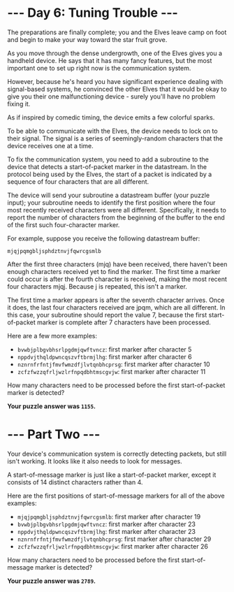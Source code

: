 # --- Day 6: Tuning Trouble ---

The preparations are finally complete; you and the Elves leave camp on foot and begin to make your way toward the star fruit grove.

As you move through the dense undergrowth, one of the Elves gives you a handheld device. He says that it has many fancy features, but the most important one to set up right now is the communication system.

However, because he's heard you have significant experience dealing with signal-based systems, he convinced the other Elves that it would be okay to give you their one malfunctioning device - surely you'll have no problem fixing it.

As if inspired by comedic timing, the device emits a few colorful sparks.

To be able to communicate with the Elves, the device needs to lock on to their signal. The signal is a series of seemingly-random characters that the device receives one at a time.

To fix the communication system, you need to add a subroutine to the device that detects a start-of-packet marker in the datastream. In the protocol being used by the Elves, the start of a packet is indicated by a sequence of four characters that are all different.

The device will send your subroutine a datastream buffer (your puzzle input); your subroutine needs to identify the first position where the four most recently received characters were all different. Specifically, it needs to report the number of characters from the beginning of the buffer to the end of the first such four-character marker.

For example, suppose you receive the following datastream buffer:

`mjqjpqmgbljsphdztnvjfqwrcgsmlb`

After the first three characters (mjq) have been received, there haven't been enough characters received yet to find the marker. The first time a marker could occur is after the fourth character is received, making the most recent four characters mjqj. Because j is repeated, this isn't a marker.

The first time a marker appears is after the seventh character arrives. Once it does, the last four characters received are jpqm, which are all different. In this case, your subroutine should report the value 7, because the first start-of-packet marker is complete after 7 characters have been processed.

Here are a few more examples:

- `bvwbjplbgvbhsrlpgdmjqwftvncz`: first marker after character 5
- `nppdvjthqldpwncqszvftbrmjlhg`: first marker after character 6
- `nznrnfrfntjfmvfwmzdfjlvtqnbhcprsg`: first marker after character 10
- `zcfzfwzzqfrljwzlrfnpqdbhtmscgvjw`: first marker after character 11

How many characters need to be processed before the first start-of-packet marker is detected?

**Your puzzle answer was `1155`.**

# --- Part Two ---

Your device's communication system is correctly detecting packets, but still isn't working. It looks like it also needs to look for messages.

A start-of-message marker is just like a start-of-packet marker, except it consists of 14 distinct characters rather than 4.

Here are the first positions of start-of-message markers for all of the above examples:

- `mjqjpqmgbljsphdztnvjfqwrcgsmlb`: first marker after character 19
- `bvwbjplbgvbhsrlpgdmjqwftvncz`: first marker after character 23
- `nppdvjthqldpwncqszvftbrmjlhg`: first marker after character 23
- `nznrnfrfntjfmvfwmzdfjlvtqnbhcprsg`: first marker after character 29
- `zcfzfwzzqfrljwzlrfnpqdbhtmscgvjw`: first marker after character 26

How many characters need to be processed before the first start-of-message marker is detected?

**Your puzzle answer was `2789`.**
